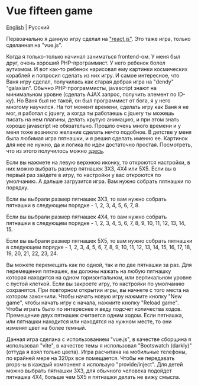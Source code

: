 # Vue fifteen game

[English](./README.md) | Русский

Первоачально я данную игру сделал на ["react.js"](https://github.com/maksimkaJCHK/react-fifteen-game). Это таже игра, только сделанная на "vue.js".

Когда я только-только начинал заниматься frontend-ом. У меня был друг, очень хороший PHP-программист. У него ребенок болел аутизмом. И вот как-то ребенок нарисовал ему картинки космических кораблей и попросил сделать из них игру. И самое интересное, что Ваня игру сделал, получилась как старая добрая игра на "dendy" "galaxian". Обычно PHP-программисты, javascript знают на минимальном уровне (сделать AJAX запрос, получить элемент по ID-ку). Но Ваня был не такой, он был программист от бога, я у него многому научился. На тот момент времени, сделать игру как Ваня я не мог, я работал с jquery, а когда ты работаешь с jquery ты можешь писать на нем плагины, делать крутую анимацию, и при этом знать хорошо javascript не обязательно. Прошло очень много времени и у меня тоже возникло желание сделать нечто подобное. В детстве у меня была любимая игра пятнашки, и я решил сделать именно ее. Картинок для нее не нужно, да и логика по идеи достаточно простая. Посмотреть, что из этого получилось можно [здесь](https://maksimkajchk.github.io/react-fifteen-game/).

Если вы нажмете на левую верхнюю иконку, то откроются настройки, в них можно выбрать размер пятнашек 3X3, 4X4 или 5X5. Если вы в первый раз зайдете в игру, то настройки у вас откроются по умолчанию. А дальше загрузится игра. Вам нужно собрать пятнашки по порядку.

Если вы выбрали размер пятнашек 3X3, то вам нужно собрать пятнашки в следующем порядке - 1, 2, 3, 4, 5, 6, 7, 8. 

Если вы выбрали размер пятнашек 4X4, то вам нужно собрать пятнашки в следующем порядке - 1, 2, 3, 4, 5, 6, 7, 8, 9, 10, 11, 12, 13, 14, 15.

Если вы выбрали размер пятнашек 5X5, то вам нужно собрать пятнашки в следующем порядке - 1, 2, 3, 4, 5, 6, 7, 8, 9, 10, 11, 12, 13, 14, 15, 16, 17, 18, 19, 20, 21, 22, 23, 24.

Вы можете перемещать как по одной, так и по две пятнашки за раз. Для перемещения пятнашек, вы должны нажать на любую пятнашку которая находится на одном горизонтальном, или вертикальном уровне с пустой клеткой. Если вы закроете игру, то настройки по умолчанию сохранятся. При повторном открытии игры, вы начнете с того места на котором закончили. Чтобы начать новую игру нажмите кнопку "New game", чтобы начать игру с начала, нажмите кнопку "Reload game". Чтобы играть было по интереснее я веду подсчет количества ходов. Премещение двух пятнашек считается одним ходом. Если пятнашка, или пятнашки находится или находятся на нужном месте, то они изменят цвет на более темный.

Данная игра сделана с использованием "vue.js", в качестве сборщина я использовал "vite", в качестве темы я использовал "Bootswatch (darkly)" (оттуда я взял только цвета). Игра расчитана на мобильные телефоны, по крайней мере на 320px все помещается. Чтобы не передавать props-ы в каждый компонент я использую "provide/inject". Для детей можно выбрать пятнашки 3X3, для обычного человека подойдет пятнашка 4X4, больше чем 5X5 я пятнашки делать не вижу смысла.